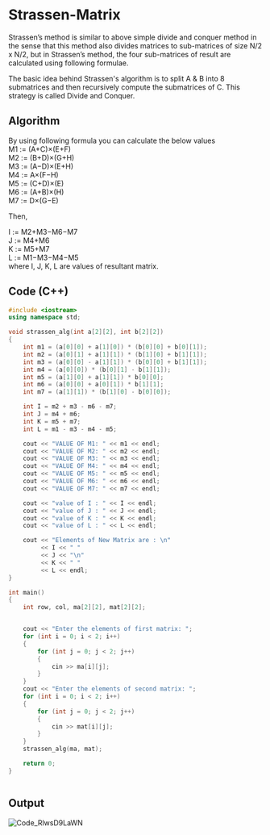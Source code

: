 # Strassen-Matrix
Strassen’s method is similar to above simple divide and conquer method in the sense that this method also divides matrices to sub-matrices of size N/2 x N/2, but in Strassen’s method, the four sub-matrices of result are calculated using following formulae.

The basic idea behind Strassen's algorithm is to split A & B into 8 submatrices and then recursively compute the submatrices of C. This strategy is called Divide and Conquer.

## Algorithm
By using following formula you can calculate the below values \
M1 := (A+C)×(E+F) \
M2 := (B+D)×(G+H)\
M3 := (A−D)×(E+H)\
M4 := A×(F−H)\
M5 := (C+D)×(E)\
M6 := (A+B)×(H)\
M7 := D×(G−E)

Then,

I := M2+M3−M6−M7\
J := M4+M6\
K := M5+M7\
L := M1−M3−M4−M5\
where I, J, K, L are values of resultant matrix.

## Code (C++)
```C++
#include <iostream>
using namespace std;

void strassen_alg(int a[2][2], int b[2][2])
{
    int m1 = (a[0][0] + a[1][0]) * (b[0][0] + b[0][1]);
    int m2 = (a[0][1] + a[1][1]) * (b[1][0] + b[1][1]);
    int m3 = (a[0][0] - a[1][1]) * (b[0][0] + b[1][1]);
    int m4 = (a[0][0]) * (b[0][1] - b[1][1]);
    int m5 = (a[1][0] + a[1][1]) * b[0][0];
    int m6 = (a[0][0] + a[0][1]) * b[1][1];
    int m7 = (a[1][1]) * (b[1][0] - b[0][0]);

    int I = m2 + m3 - m6 - m7;
    int J = m4 + m6;
    int K = m5 + m7;
    int L = m1 - m3 - m4 - m5;

    cout << "VALUE OF M1: " << m1 << endl;
    cout << "VALUE OF M2: " << m2 << endl;
    cout << "VALUE OF M3: " << m3 << endl;
    cout << "VALUE OF M4: " << m4 << endl;
    cout << "VALUE OF M5: " << m5 << endl;
    cout << "VALUE OF M6: " << m6 << endl;
    cout << "VALUE OF M7: " << m7 << endl;

    cout << "value of I : " << I << endl;
    cout << "value of J : " << J << endl;
    cout << "value of K : " << K << endl;
    cout << "value of L : " << L << endl;

    cout << "Elements of New Matrix are : \n"
         << I << " "
         << J << "\n"
         << K << " "
         << L << endl;
}

int main()
{
    int row, col, ma[2][2], mat[2][2];


    cout << "Enter the elements of first matrix: ";
    for (int i = 0; i < 2; i++)
    {
        for (int j = 0; j < 2; j++)
        {
            cin >> ma[i][j];
        }
    }
    cout << "Enter the elements of second matrix: ";
    for (int i = 0; i < 2; i++)
    {
        for (int j = 0; j < 2; j++)
        {
            cin >> mat[i][j];
        }
    }
    strassen_alg(ma, mat);

    return 0;
}



```
## Output
![Code_RlwsD9LaWN](https://user-images.githubusercontent.com/78084828/127889150-27ebf142-2add-4845-a324-b7883088081b.png)

